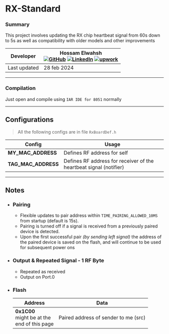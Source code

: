 # RX-Standard

### Summary
This project involves updating the RX chip heartbeat signal from 60s down to 5s as well as compatibility with older models and other improvements

| **Developer** | Hossam Elwahsh <br>[![GitHub](https://img.shields.io/badge/github-%23121011.svg?style=flat&logo=github&logoColor=white)](https://github.com/HossamElwahsh) [![LinkedIn](https://img.shields.io/badge/linkedin-%230077B5.svg?style=flat&logo=linkedin&logoColor=white)](https://www.linkedin.com/in/hossam-elwahsh/) [![upwork](https://img.shields.io/badge/UpWork-6FDA44?style=flat&logo=Upwork&logoColor=white)](https://www.upwork.com/freelancers/~01656be5952e34f07d) |
|---------------|----------------------------------------------------------------------------------------------------------------------------------------------------------------------------------------------------------------------------------------------------------------------------------------------------------------------------------------------------------------------------------------------------------------------------------------------------------------------------| 
| Last updated  | 28 feb 2024                                                                                                                                                                                                                                                                                                                                                                                                                                                                |


---- 

### Compilation
Just open and compile using `IAR IDE for 8051` normally
                                                        
---

## Configurations
>    All the following configs are in file `RxBoardDef.h`
   
  | Config              | Usage                                                              |
  |---------------------|--------------------------------------------------------------------|
  | **MY_MAC_ADDRESS**  | Defines RF address for self                                        |
  | **TAG_MAC_ADDRESS** | Defines RF address for receiver of the heartbeat signal (notifier) |

---

## Notes
- ### Pairing
  - Flexible updates to pair address within `TIME_PAIRING_ALLOWED_10MS` from startup (default is 15s).
  - Pairing is turned off if a signal is received from a previously paired device is detected.
  - Upon the first successful pair _(by sending left signal)_ the address of the paired device is saved on the flash, and will continue to be used for subsequent power ons

- ### Output & Repeated Signal - 1 RF Byte
    - Repeated as received
    - Output on Port.0

- ### Flash

    | Address                                             | Data                                 |
    |-----------------------------------------------------|--------------------------------------|
    | **0x1C00** <br> might be at the<br>end of this page | Paired address of sender to me (src) |
